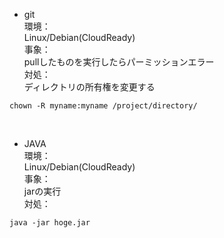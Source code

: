 - git  
環境：  
Linux/Debian(CloudReady)  
事象：  
pullしたものを実行したらパーミッションエラー  
対処：  
ディレクトリの所有権を変更する   
~~~
chown -R myname:myname /project/directory/
~~~
<br>

- JAVA  
環境：  
Linux/Debian(CloudReady)  
事象：  
jarの実行  
対処：  
~~~
java -jar hoge.jar
~~~
<br>

